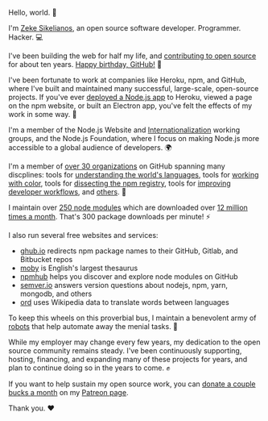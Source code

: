 <!--
title: Donations
description: A bit about my open-source work and how you can help support it financially.
publish_date: 2018-04-13
-->

Hello, world. :wave:

I'm [Zeke Sikelianos](http://zeke.sikelianos.com), an open source software developer. Programmer. Hacker. :computer:

I've been building the web for half my life, and [contributing to open source](https://github.com/zeke) for about ten years. [Happy birthday, GitHub!](https://github.com/ten) :birthday:

I've been fortunate to work at companies like Heroku, npm, and GitHub, where I've built and maintained many successful, large-scale, open-source projects. If you've ever [deployed a Node.js app](https://github.com/heroku/heroku-buildpack-nodejs) to Heroku, viewed a page on the npm website, or built an Electron app, you've felt the effects of my work in some way. :mushroom:

I'm a member of the Node.js Website and [Internationalization](https://github.com/nodejs/i18n) working groups, and the Node.js Foundation, where I focus on making Node.js more accessible to a global audience of developers. :earth_africa:

I'm a member of [over 30 organizations](https://github.com/zeke) on GitHub spanning many discplines: tools for [understanding the world's languages](https://github.com/words), tools for [working with color](https://github.com/colorjs), tools for [dissecting the npm registry](https://github.com/nice-registry), tools for [improving developer workflows](https://github.com/probot), and [others](/orgs). :beers:

I maintain over [250 node modules](https://npmjs.org/~zeke) which are downloaded over [12 million times a month](http://npm-stats.com/zeke). That's 300 package downloads per minute! :zap:

I also run several free websites and services:

- [ghub.io](https://ghub.io) redirects npm package names to their GitHub, Gitlab, and Bitbucket repos
- [moby](http://moby-thesaurus.org) is English's largest thesaurus
- [npmhub](http://npmhub.org) helps you discover and explore node modules on GitHub
- [semver.io](https://semver.io) answers version questions about nodejs, npm, yarn, mongodb, and others
- [ord](http://ord.zeke.sikelianos.com) uses Wikipedia data to translate words between languages


<!-- <a href="https://ghub.io">
<figure>
  <img src="/donations/ghub.png">
  <figcaption>ghub.io redirects npm package names to their GitHub, Gitlab, and Bitbucket repos</figcaption>
</figure>
</a>

<a href="http://moby-thesaurus.org">
<figure>
  <img src="/donations/moby.png">
  <figcaption>moby is English's largest thesaurus</figcaption>
</figure>
</a>

<a href="http://npmhub.org">
<figure>
  <img src="/donations/npmhub.png">
  <figcaption>npmhub helps you discover and explore node modules on GitHub</figcaption>
</figure>
</a>

<a href="http://ord.zeke.sikelianos.com">
<figure>
  <img src="/donations/ord.png">
  <figcaption>ord uses Wikipedia data to translate words between languages</figcaption>
</figure>
</a>

<a href="https://semver.io">
<figure>
  <img src="/donations/semver.png">
  <figcaption>semver.io answers version questions about nodejs, npm, yarn, mongodb, and others</figcaption>
</figure>
</a> -->

To keep this wheels on this proverbial bus, I maintain a benevolent army of [robots](https://probot.github.io/apps/) that help automate away the menial tasks. :robot:

While my employer may change every few years, my dedication to the open source community remains steady. I've been continuously supporting, hosting, financing, and expanding many of these projects for years, and plan to continue doing so in the years to come. :fist:

If you want to help sustain my open source work, you can [donate a couple bucks a month](https://patreon.com/sikelianos) on my [Patreon page](https://patreon.com/sikelianos).

Thank you. :heart: